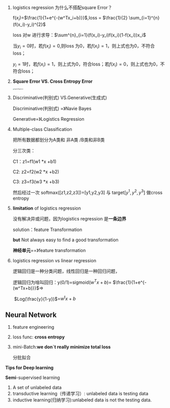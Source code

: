 1. logistics regression 为什么不搭配square Error？

   f($x_i$)=$\frac{1}{1+e^{-(w^Tx_i+b)}}$,loss = $\frac{1}{2} \sum_{i=1}^{n}(f(x_i)-y_i)^{2}$

   loss 对w 进行求导：$\sum^{n}_{i=1}(f(x_i)-y_i)f(x_i)(1-f(x_i))x_i$

   当$y_i=0$时，若$f(x_i)=0$,则loss 为0，若$f(x_i)=1$，则上式也为0，不符合loss；

   $y_i=1$时，若$f(x_i)=1$，则上式为0，符合loss；若$f(x_i)=0$，则上式也为0，不符合loss；

2. **Square Error VS. Cross Entropy Error**

   <img src="C:\Users\Administrator\Desktop\ms\ml\img\logisticRegresion.jpg" alt="logisticRegresion" style="zoom: 25%;" />

3. Discriminative(判别式) VS.Generative(生成式)

   Discriminative(判别式) =》Navie Bayes

   Generative=》Logistics Regression 

4. Multiple-class Classification

   把所有数据都划分为A类和 非A类 /B类和非B类

   分三次类：

   C1：z1=f1(w1 *x +b1)

   C2:   z2=f2(w2 *x +b2)

   C3:   z3=f3(w3 *x +b3)

   然后经过一次 softmax([z1,z2,z3])=[y1,y2,y3] 与  target[$y^{1},y^{2},y^{3}$] 做cross entropy

5. **limitation** of logistics regression

   没有解决异或问题，因为logistics regression 是**一条边界**

   solution：feature  Transformation

    **but** Not always easy to find a good transformation

   **神经单元**==》feature transformation
   
6. logistics regression vs linear regression

   逻辑回归是一种分类问题，线性回归是一种回归问题，

   逻辑回归为啥叫回归：y(0/1)=sigmoid($w^Tx+b$)= $\frac{1}{1+e^{-(w^Tx+b)}}$=>

   ​             $Log(\frac{y}{1-y})$=$w^tx+b$



## Neural Network

1. feature engineering 

2. loss func: **cross entropy**

3. mini-Batch:**we don`t  really minimize total loss**

   分批拟合

**Tips for Deep learning**





**Semi**-supervised learning

1. A set of unlabeled data
2. transductive learning（传递学习）: unlabeled data is testing data
3. inductive learning(归纳学习):unlabeled data is not the testing data.